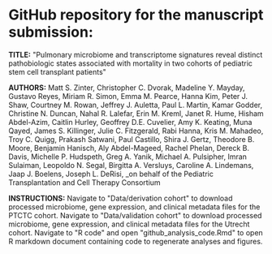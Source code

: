 # GitHub repository for the manuscript submission:

**TITLE:** "Pulmonary microbiome and transcriptome signatures reveal distinct pathobiologic states associated with mortality in two cohorts of pediatric stem cell transplant patients"

**AUTHORS:** Matt S. Zinter, Christopher C. Dvorak, Madeline Y. Mayday, Gustavo Reyes, Miriam R. Simon, Emma M. Pearce, Hanna Kim, Peter J. Shaw, Courtney M. Rowan, Jeffrey J. Auletta, Paul L. Martin, Kamar Godder, Christine N. Duncan, Nahal R. Lalefar, Erin M. Kreml, Janet R. Hume, Hisham Abdel-Azim, Caitlin Hurley, Geoffrey D.E. Cuvelier, Amy K. Keating, Muna Qayed, James S. Killinger, Julie C. Fitzgerald, Rabi Hanna, Kris M. Mahadeo, Troy C. Quigg, Prakash Satwani, Paul Castillo, Shira J. Gertz, Theodore B. Moore, Benjamin Hanisch, Aly Abdel-Mageed, Rachel Phelan, Dereck B. Davis, Michelle P. Hudspeth, Greg A. Yanik, Michael A. Pulsipher, Imran Sulaiman, Leopoldo N. Segal, Birgitta A. Versluys, Caroline A. Lindemans, Jaap J. Boelens, Joseph L. DeRisi, _on behalf of the Pediatric Transplantation and Cell Therapy Consortium

**INSTRUCTIONS:**
Navigate to "Data/derivation cohort" to download processed microbiome, gene expression, and clinical metadata files for the PTCTC cohort. Navigate to "Data/validation cohort" to download processed microbiome, gene expression, and clinical metadata files for the Utrecht cohort. Navigate to "R code" and open "github_analysis_code.Rmd" to open R markdown document containing code to regenerate analyses and figures.

